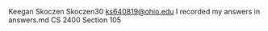﻿Keegan Skoczen
Skoczen30
ks640819@ohio.edu
I recorded my answers in answers.md
CS 2400 Section 105
